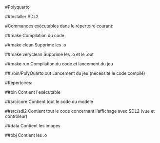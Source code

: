 #Polyquarto

##Installer SDL2
    

#Commandes exécutables dans le répertoire courant:

##make
		Compilation du code

##make clean
		Supprime les .o

##make veryclean
		Supprime les .o et le .out

##make run
		Compilation du code et lancement du jeu

##./bin/PolyQuarto.out
		Lancement du jeu (nécessite le code compilé)



#Répertoires:

##bin
		Contient l'exécutable
	
##src/core
		Contient tout le code du modèle
	
##src/sdl2
		Contient tout le code concernant l'affichage avec SDL2 (vue et contrôleur)

##data
		Contient les images

##obj
		Contient les .o
